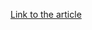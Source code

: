 [Link to the article](https://blog.talosintelligence.com/breaking-the-silence-recent-truebot-activity/)
